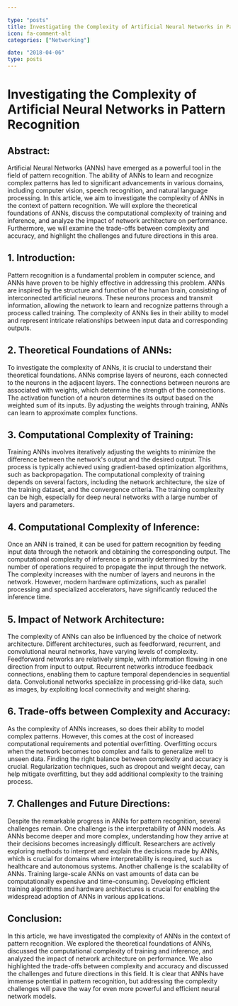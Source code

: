 ```yaml
---

type: "posts"
title: Investigating the Complexity of Artificial Neural Networks in Pattern Recognition
icon: fa-comment-alt
categories: ["Networking"]

date: "2018-04-06"
type: posts
---
```





# Investigating the Complexity of Artificial Neural Networks in Pattern Recognition

## Abstract:
Artificial Neural Networks (ANNs) have emerged as a powerful tool in the field of pattern recognition. The ability of ANNs to learn and recognize complex patterns has led to significant advancements in various domains, including computer vision, speech recognition, and natural language processing. In this article, we aim to investigate the complexity of ANNs in the context of pattern recognition. We will explore the theoretical foundations of ANNs, discuss the computational complexity of training and inference, and analyze the impact of network architecture on performance. Furthermore, we will examine the trade-offs between complexity and accuracy, and highlight the challenges and future directions in this area.

## 1. Introduction:
Pattern recognition is a fundamental problem in computer science, and ANNs have proven to be highly effective in addressing this problem. ANNs are inspired by the structure and function of the human brain, consisting of interconnected artificial neurons. These neurons process and transmit information, allowing the network to learn and recognize patterns through a process called training. The complexity of ANNs lies in their ability to model and represent intricate relationships between input data and corresponding outputs.

## 2. Theoretical Foundations of ANNs:
To investigate the complexity of ANNs, it is crucial to understand their theoretical foundations. ANNs comprise layers of neurons, each connected to the neurons in the adjacent layers. The connections between neurons are associated with weights, which determine the strength of the connections. The activation function of a neuron determines its output based on the weighted sum of its inputs. By adjusting the weights through training, ANNs can learn to approximate complex functions.

## 3. Computational Complexity of Training:
Training ANNs involves iteratively adjusting the weights to minimize the difference between the network's output and the desired output. This process is typically achieved using gradient-based optimization algorithms, such as backpropagation. The computational complexity of training depends on several factors, including the network architecture, the size of the training dataset, and the convergence criteria. The training complexity can be high, especially for deep neural networks with a large number of layers and parameters.

## 4. Computational Complexity of Inference:
Once an ANN is trained, it can be used for pattern recognition by feeding input data through the network and obtaining the corresponding output. The computational complexity of inference is primarily determined by the number of operations required to propagate the input through the network. The complexity increases with the number of layers and neurons in the network. However, modern hardware optimizations, such as parallel processing and specialized accelerators, have significantly reduced the inference time.

## 5. Impact of Network Architecture:
The complexity of ANNs can also be influenced by the choice of network architecture. Different architectures, such as feedforward, recurrent, and convolutional neural networks, have varying levels of complexity. Feedforward networks are relatively simple, with information flowing in one direction from input to output. Recurrent networks introduce feedback connections, enabling them to capture temporal dependencies in sequential data. Convolutional networks specialize in processing grid-like data, such as images, by exploiting local connectivity and weight sharing.

## 6. Trade-offs between Complexity and Accuracy:
As the complexity of ANNs increases, so does their ability to model complex patterns. However, this comes at the cost of increased computational requirements and potential overfitting. Overfitting occurs when the network becomes too complex and fails to generalize well to unseen data. Finding the right balance between complexity and accuracy is crucial. Regularization techniques, such as dropout and weight decay, can help mitigate overfitting, but they add additional complexity to the training process.

## 7. Challenges and Future Directions:
Despite the remarkable progress in ANNs for pattern recognition, several challenges remain. One challenge is the interpretability of ANN models. As ANNs become deeper and more complex, understanding how they arrive at their decisions becomes increasingly difficult. Researchers are actively exploring methods to interpret and explain the decisions made by ANNs, which is crucial for domains where interpretability is required, such as healthcare and autonomous systems. Another challenge is the scalability of ANNs. Training large-scale ANNs on vast amounts of data can be computationally expensive and time-consuming. Developing efficient training algorithms and hardware architectures is crucial for enabling the widespread adoption of ANNs in various applications.

## Conclusion:
In this article, we have investigated the complexity of ANNs in the context of pattern recognition. We explored the theoretical foundations of ANNs, discussed the computational complexity of training and inference, and analyzed the impact of network architecture on performance. We also highlighted the trade-offs between complexity and accuracy and discussed the challenges and future directions in this field. It is clear that ANNs have immense potential in pattern recognition, but addressing the complexity challenges will pave the way for even more powerful and efficient neural network models.
